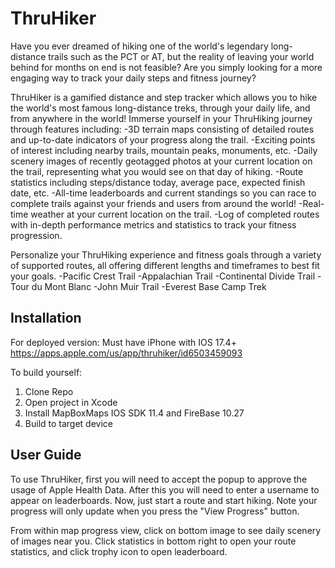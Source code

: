 # ThruHiker
Have you ever dreamed of hiking one of the world's legendary long-distance trails such as the PCT or AT, but the reality of leaving your world behind for months on end is not feasible?
Are you simply looking for a more engaging way to track your daily steps and fitness journey?

ThruHiker is a gamified distance and step tracker which allows you to hike the world's most famous long-distance treks, through your daily life, and from anywhere in the world!
Immerse yourself in your ThruHiking journey through features including:
-3D terrain maps consisting of detailed routes and up-to-date indicators of your progress along the trail.
-Exciting points of interest including nearby trails, mountain peaks, monuments, etc.
-Daily scenery images of recently geotagged photos at your current location on the trail, representing what you would see on that day of hiking.
-Route statistics including steps/distance today, average pace, expected finish date, etc.
-All-time leaderboards and current standings so you can race to complete trails against your friends and users from around the world!
-Real-time weather at your current location on the trail.
-Log of completed routes with in-depth performance metrics and statistics to track your fitness progression. 

Personalize your ThruHiking experience and fitness goals through a variety of supported routes, all offering different lengths and timeframes to best fit your goals.
-Pacific Crest Trail
-Appalachian Trail
-Continental Divide Trail
-Tour du Mont Blanc
-John Muir Trail
-Everest Base Camp Trek

## Installation
For deployed version:
Must have iPhone with IOS 17.4+
https://apps.apple.com/us/app/thruhiker/id6503459093

To build yourself:
1) Clone Repo
2) Open project in Xcode
3) Install MapBoxMaps IOS SDK 11.4 and FireBase 10.27
4) Build to target device

## User Guide
To use ThruHiker, first you will need to accept the popup to approve the usage of Apple Health Data. After this you will need to enter a username to appear on leaderboards. Now, just start a route and start hiking. Note your progress will only update when you press the "View Progress" button. 

From within map progress view, click on bottom image to see daily scenery of images near you. Click statistics in bottom right to open your route statistics, and click trophy icon to open leaderboard. 
